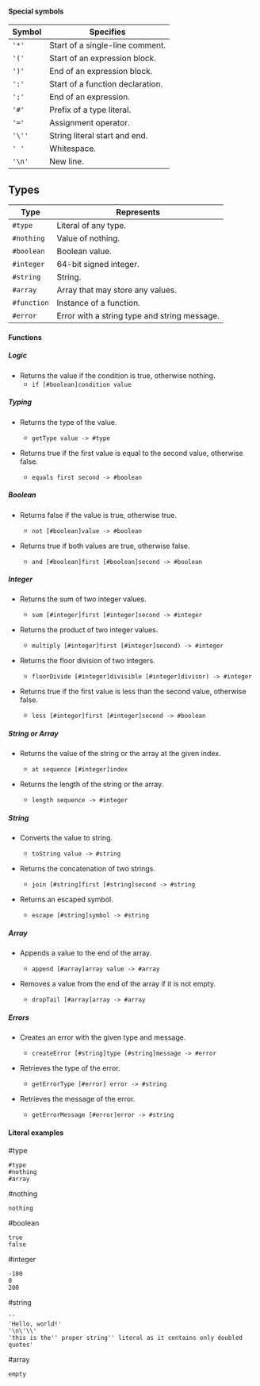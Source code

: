 #### Special symbols

| Symbol  | Specifies                              |
|---------|----------------------------------------|
| `'*'`   | Start of a single-line comment.        |
| `'('`   | Start of an expression block.          |
| `')'`   | End of an expression block.            |
| `':'`   | Start of a function declaration.       |
| `';'`   | End of an expression.                  |
| `'#'`   | Prefix of a type literal.              |
| `'='`   | Assignment operator.                   |
| `'\''`  | String literal start and end.          |
| `' '`   | Whitespace.                            |
| `'\n'`  | New line.                              |

## Types

| Type        | Represents                                     |
|-------------|------------------------------------------------|
| `#type`     | Literal of any type.                           |
| `#nothing`  | Value of nothing.                              |
| `#boolean`  | Boolean value.                                 |
| `#integer`  | 64-bit signed integer.                         |
| `#string`   | String.                                        |
| `#array`    | Array that may store any values.               |
| `#function` | Instance of a function.                        |
| `#error`    | Error with a string type and string message.   |


#### Functions

##### Logic

- Returns the value if the condition is true, otherwise nothing.
  - `if [#boolean]condition value`

##### Typing

- Returns the type of the value.
  - `getType value -> #type`

- Returns true if the first value is equal to the second value, otherwise false.
  - `equals first second -> #boolean`

##### Boolean

- Returns false if the value is true, otherwise true.
  - `not [#boolean]value -> #boolean`

- Returns true if both values are true, otherwise false.
  - `and [#boolean]first [#boolean]second -> #boolean`

##### Integer

- Returns the sum of two integer values.
  - `sum [#integer]first [#integer]second -> #integer`

- Returns the product of two integer values.
  - `multiply [#integer]first [#integer]second) -> #integer`

- Returns the floor division of two integers.
  - `floorDivide [#integer]divisible [#integer]divisor) -> #integer`

- Returns true if the first value is less than the second value, otherwise false.
  - `less [#integer]first [#integer]second -> #boolean`

##### String or Array

- Returns the value of the string or the array at the given index.
  - `at sequence [#integer]index`

- Returns the length of the string or the array.
  - `length sequence -> #integer`

##### String

- Converts the value to string.
  - `toString value -> #string`

- Returns the concatenation of two strings.
  - `join [#string]first [#string]second -> #string`

- Returns an escaped symbol.
  - `escape [#string]symbol -> #string`

##### Array

- Appends a value to the end of the array.
  - `append [#array]array value -> #array`

- Removes a value from the end of the array if it is not empty.
  - `dropTail [#array]array -> #array`

##### Errors

- Creates an error with the given type and message.
  - `createError [#string]type [#string]message -> #error`

- Retrieves the type of the error.
  - `getErrorType [#error] error -> #string`

- Retrieves the message of the error.
  - `getErrorMessage [#error]error -> #string`

####  Literal examples

#type
```
#type
#nothing
#array
```

#nothing
```
nothing
```

#boolean
```
true
false
```

#integer
```
-100
0
200
```

#string
```
''
'Hello, world!'
'\n\'\\'
'this is the'' proper string'' literal as it contains only doubled quotes'
```

#array
```
empty
```
